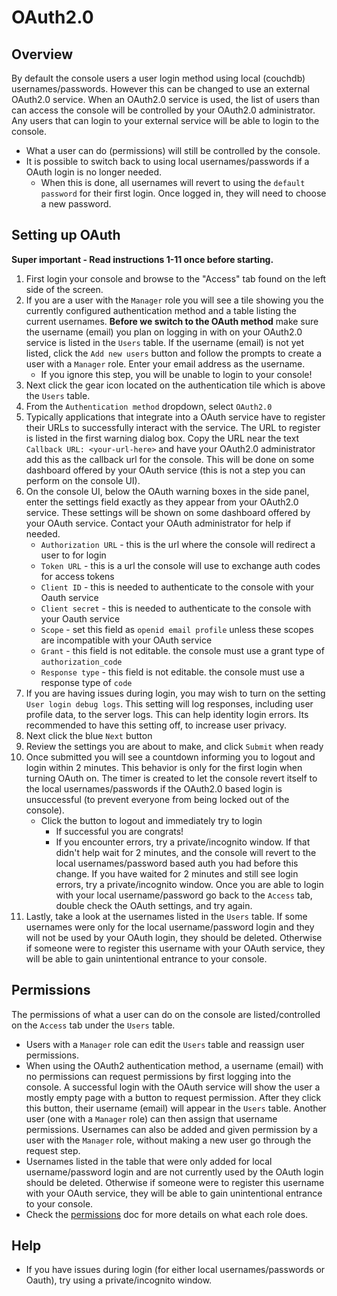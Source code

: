 # OAuth2.0

## Overview

By default the console users a user login method using local (couchdb) usernames/passwords.
However this can be changed to use an external OAuth2.0 service.
When an OAuth2.0 service is used, the list of users than can access the console will be controlled by your OAuth2.0 administrator.
Any users that can login to your external service will be able to login to the console.

- What a user can do (permissions) will still be controlled by the console.
- It is possible to switch back to using local usernames/passwords if a OAuth login is no longer needed.
	- When this is done, all usernames will revert to using the `default password` for their first login. Once logged in, they will need to choose a new password.

## Setting up OAuth
**Super important - Read instructions 1-11 once before starting.**

1. First login your console and browse to the "Access" tab found on the left side of the screen.
1. If you are a user with the `Manager` role you will see a tile showing you the currently configured authentication method and a table listing the current usernames. **Before we switch to the OAuth method** make sure the username (email) you plan on logging in with on your OAuth2.0 service is listed in the `Users` table. If the username (email) is not yet listed, click the `Add new users` button and follow the prompts to create a user with a `Manager` role. Enter your email address as the username.
	- If you ignore this step, you will be unable to login to your console!
1. Next click the gear icon located on the authentication tile which is above the `Users` table.
1. From the `Authentication method` dropdown, select `OAuth2.0`
1. Typically applications that integrate into a OAuth service have to register their URLs to successfully interact with the service. The URL to register is listed in the first warning dialog box. Copy the URL near the text `Callback URL: <your-url-here>` and have your OAuth2.0 administrator add this as the callback url for the console. This will be done on some dashboard offered by your OAuth service (this is not a step you can perform on the console UI).
1. On the console UI, below the OAuth warning boxes in the side panel, enter the settings field exactly as they appear from your OAuth2.0 service. These settings will be shown on some dashboard offered by your OAuth service. Contact your OAuth administrator for help if needed.
	- `Authorization URL` - this is the url where the console will redirect a user to for login
	- `Token URL` - this is a url the console will use to exchange auth codes for access tokens
	- `Client ID` - this is needed to authenticate to the console with your Oauth service
	- `Client secret` - this is needed to authenticate to the console with your Oauth service
	- `Scope` - set this field as `openid email profile` unless these scopes are incompatible with your OAuth service
	- `Grant` - this field is not editable. the console must use a grant type of `authorization_code`
	- `Response type` - this field is not editable. the console must use a response type of `code`
1. If you are having issues during login, you may wish to turn on the setting `User login debug logs`. This setting will log responses, including user profile data, to the server logs. This can help identity login errors. Its recommended to have this setting off, to increase user privacy.
1. Next click the blue `Next` button
1. Review the settings you are about to make, and click `Submit` when ready
1. Once submitted you will see a countdown informing you to logout and login within 2 minutes. This behavior is only for the first login when turning OAuth on. The timer is created to let the console revert itself to the local usernames/passwords if the OAuth2.0 based login is unsuccessful (to prevent everyone from being locked out of the console).
	- Click the button to logout and immediately try to login
		- If successful you are congrats!
		- If you encounter errors, try a private/incognito window. If that didn't help wait for 2 minutes, and the console will revert to the local usernames/password based auth you had before this change. If you have waited for 2 minutes and still see login errors, try a private/incognito window. Once you are able to login with your local username/password go back to the `Access` tab, double check the OAuth settings, and try again.
1. Lastly, take a look at the usernames listed in the `Users` table. If some usernames were only for the local username/password login and they will not be used by your OAuth login, they should be deleted. Otherwise if someone were to register this username with your OAuth service, they will be able to gain unintentional entrance to your console.

## Permissions
The permissions of what a user can do on the console are listed/controlled on the `Access` tab under the `Users` table.
- Users with a `Manager` role can edit the `Users` table and reassign user permissions.
- When using the OAuth2 authentication method, a username (email) with no permissions can request permissions by first logging into the console. A successful login with the OAuth service will show the user a mostly empty page with a button to request permission. After they click this button, their username (email) will appear in the `Users` table. Another user (one with a `Manager` role) can then assign that username permissions. Usernames can also be added and given permission by a user with the `Manager` role, without making a new user go through the request step.
- Usernames listed in the table that were only added for local username/password login and are not currently used by the OAuth login should be deleted. Otherwise if someone were to register this username with your OAuth service, they will be able to gain unintentional entrance to your console.
- Check the [permissions](./_permissions.md) doc for more details on what each role does.


## Help

- If you have issues during login (for either local usernames/passwords or Oauth), try using a private/incognito window.
